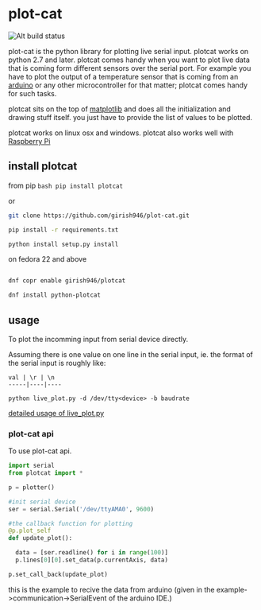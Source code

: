 # plot-cat

![Alt build status](https://travis-ci.org/girish946/plot-cat.svg?branch=master)

plot-cat is the python library for plotting live serial input. plotcat works on python 2.7 and later. plotcat comes handy when you want to plot live data that is coming form different sensors over the serial port. For example you have to plot the output of a temperature sensor that is coming from an [arduino](https://www.arduino.cc/) or any other microcontroller for that matter; plotcat comes handy for such tasks.

plotcat sits on the top of [matplotlib](http://matplotlib.org/) and does all the initialization and drawing stuff itself. you just have to provide the list of values to be plotted.

plotcat works on linux osx and windows. plotcat also works well with [Raspberry Pi](https://www.raspberrypi.org/)

## install plotcat

from pip ```bash pip install plotcat```

or


```bash
git clone https://github.com/girish946/plot-cat.git

pip install -r requirements.txt

python install setup.py install

```

on fedora 22 and above

```bash

dnf copr enable girish946/plotcat

dnf install python-plotcat
```


## usage

To plot the incomming input from serial device directly.

Assuming there is one value on one line in the serial input, ie. the format of the serial input is roughly like:

    val | \r | \n
    -----|----|----

    python live_plot.py -d /dev/tty<device> -b baudrate

[detailed usage of live_plot.py](https://github.com/girish946/plot-cat/wiki/live_plot.py-useage)


### plot-cat api


To use plot-cat api.

```python
import serial
from plotcat import *

p = plotter()

#init serial device
ser = serial.Serial('/dev/ttyAMA0', 9600)

#the callback function for plotting
@p.plot_self
def update_plot():

  data = [ser.readline() for i in range(100)]
  p.lines[0][0].set_data(p.currentAxis, data)

p.set_call_back(update_plot)

```

this is the example to recive the data from arduino (given in the example->communication->SerialEvent of the arduino IDE.)
